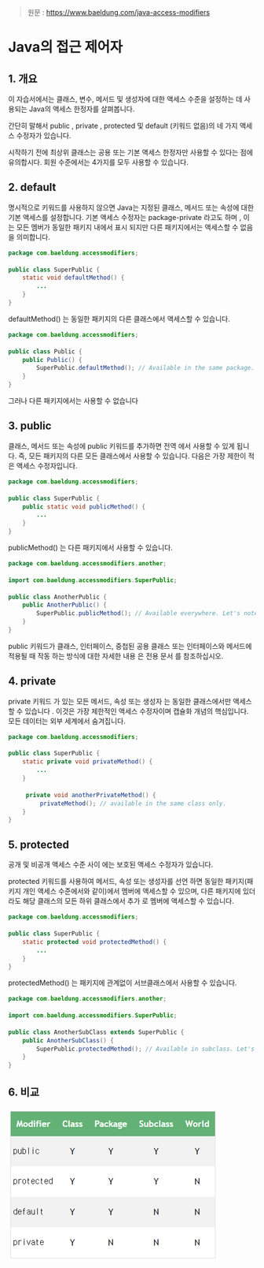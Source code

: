 > 원문 : https://www.baeldung.com/java-access-modifiers

# Java의 접근 제어자

## 1. 개요
이 자습서에서는 클래스, 변수, 메서드 및 생성자에 대한 액세스 수준을 설정하는 데 사용되는 Java의 액세스 한정자를 살펴봅니다.

간단히 말해서 public , private , protected 및 default (키워드 없음)의 네 가지 액세스 수정자가 있습니다.

시작하기 전에 최상위 클래스는 공용 또는 기본 액세스 한정자만 사용할 수 있다는 점에 유의합시다. 회원 수준에서는 4가지를 모두 사용할 수 있습니다.

## 2. default
명시적으로 키워드를 사용하지 않으면 Java는 지정된 클래스, 메서드 또는 속성에 대한 기본 액세스를 설정합니다. 
기본 액세스 수정자는 package-private 라고도 하며 , 이는 모든 멤버가 동일한 패키지 내에서 표시 되지만 다른 패키지에서는 액세스할 수 없음을 의미합니다.

```java
package com.baeldung.accessmodifiers;

public class SuperPublic {
    static void defaultMethod() {
        ...
    }
}
```

defaultMethod() 는 동일한 패키지의 다른 클래스에서 액세스할 수 있습니다.

```java
package com.baeldung.accessmodifiers;

public class Public {
    public Public() {
        SuperPublic.defaultMethod(); // Available in the same package.
    }
}
```

그러나 다른 패키지에서는 사용할 수 없습니다

## 3. public
클래스, 메서드 또는 속성에 public 키워드를 추가하면 전역 에서 사용할 수 있게 됩니다.
즉, 모든 패키지의 다른 모든 클래스에서 사용할 수 있습니다. 다음은 가장 제한이 적은 액세스 수정자입니다.
```java
package com.baeldung.accessmodifiers;

public class SuperPublic {
    public static void publicMethod() {
        ...
    }
}
```
publicMethod() 는 다른 패키지에서 사용할 수 있습니다.
```java
package com.baeldung.accessmodifiers.another;

import com.baeldung.accessmodifiers.SuperPublic;

public class AnotherPublic {
    public AnotherPublic() {
        SuperPublic.publicMethod(); // Available everywhere. Let's note different package.
    }
}
```

public 키워드가 클래스, 인터페이스, 중첩된 공용 클래스 또는 인터페이스와 메서드에 적용될 때 작동  하는 방식에 대한 자세한 내용 은 전용 문서 를 참조하십시오.

## 4. private
private 키워드 가 있는 모든 메서드, 속성 또는 생성자  는 동일한 클래스에서만 액세스할 수 있습니다 . 이것은 가장 제한적인 액세스 수정자이며 캡슐화 개념의 핵심입니다. 모든 데이터는 외부 세계에서 숨겨집니다.
```java
package com.baeldung.accessmodifiers;

public class SuperPublic {
    static private void privateMethod() {
        ...
    }
    
     private void anotherPrivateMethod() {
         privateMethod(); // available in the same class only.
    }
}
```

## 5. protected
공개 및 비공개 액세스 수준  사이 에는 보호된 액세스 수정자가 있습니다.

protected 키워드를 사용하여 메서드, 속성 또는 생성자를 선언 하면 동일한 패키지(패키지 개인 액세스 수준에서와 같이)에서 멤버에 액세스할 수 있으며, 다른 패키지에 있더라도 해당 클래스의 모든 하위 클래스에서 추가 로 멤버에 액세스할 수 있습니다.
```java
package com.baeldung.accessmodifiers;

public class SuperPublic {
    static protected void protectedMethod() {
        ...
    }
}
```

protectedMethod() 는 패키지에 관계없이 서브클래스에서 사용할 수 있습니다.

```java
package com.baeldung.accessmodifiers.another;

import com.baeldung.accessmodifiers.SuperPublic;

public class AnotherSubClass extends SuperPublic {
    public AnotherSubClass() {
        SuperPublic.protectedMethod(); // Available in subclass. Let's note different package.
    }
}
```

## 6. 비교
![img.png](img.png)
